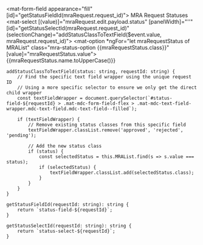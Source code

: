 <mat-form-field appearance="fill" [id]="getStatusFieldId(mraRequest.request_id)">
                                                      <mat-label>MRA Request Statuses</mat-label>
                                                      <mat-select [(value)]="mraRequest.edit.payload.status"
                                                          [panelWidth]="''"
                                                          [id]="getStatusSelectId(mraRequest.request_id)"
                                                          (selectionChange)="addStatusClassToTextField($event.value, mraRequest.request_id)">
                                                          <mat-option *ngFor="let mraRequestStatus of MRAList"
                                                              class="mra-status-option {{mraRequestStatus.class}}"
                                                              [value]="mraRequestStatus.value">{{mraRequestStatus.name.toUpperCase()}}</mat-option>
                                                      </mat-select>
                                                  </mat-form-field>

	addStatusClassToTextField(status: string, requestId: string) {
		// Find the specific text field wrapper using the unique request ID
		// Using a more specific selector to ensure we only get the direct child wrapper
		const textFieldWrapper = document.querySelector(`#status-field-${requestId} > .mat-mdc-form-field-flex > .mat-mdc-text-field-wrapper.mdc-text-field.mdc-text-field--filled`);
		
		if (textFieldWrapper) {
			// Remove existing status classes from this specific field
			textFieldWrapper.classList.remove('approved', 'rejected', 'pending');

			// Add the new status class
			if (status) {
				const selectedStatus = this.MRAList.find(s => s.value === status);
				if (selectedStatus) {
					textFieldWrapper.classList.add(selectedStatus.class);
				}
			}
		}
	}

	getStatusFieldId(requestId: string): string {
		return `status-field-${requestId}`;
	}

	getStatusSelectId(requestId: string): string {
		return `status-select-${requestId}`;
	}
